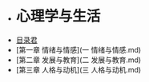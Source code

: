 -  # 心理学与生活
 - [目录君](README.md)
 - [第一章  情绪与情感](一 情绪与情感.md)
 - [第二章 发展与教育](二 发展与教育.md)
 - [第三章 人格与动机](三 人格与动机.md)
